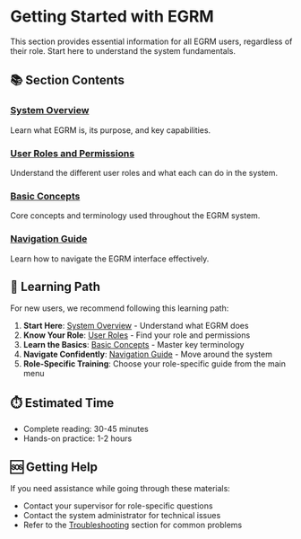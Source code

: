 # Getting Started with EGRM

This section provides essential information for all EGRM users, regardless of their role. Start here to understand the system fundamentals.

## 📚 Section Contents

### [System Overview](./system-overview.md)
Learn what EGRM is, its purpose, and key capabilities.

### [User Roles and Permissions](./user-roles.md)
Understand the different user roles and what each can do in the system.

### [Basic Concepts](./basic-concepts.md)
Core concepts and terminology used throughout the EGRM system.

### [Navigation Guide](./navigation.md)
Learn how to navigate the EGRM interface effectively.

## 🎯 Learning Path

For new users, we recommend following this learning path:

1. **Start Here**: [System Overview](./system-overview.md) - Understand what EGRM does
2. **Know Your Role**: [User Roles](./user-roles.md) - Find your role and permissions
3. **Learn the Basics**: [Basic Concepts](./basic-concepts.md) - Master key terminology
4. **Navigate Confidently**: [Navigation Guide](./navigation.md) - Move around the system
5. **Role-Specific Training**: Choose your role-specific guide from the main menu

## ⏱️ Estimated Time
- Complete reading: 30-45 minutes
- Hands-on practice: 1-2 hours

## 🆘 Getting Help
If you need assistance while going through these materials:
- Contact your supervisor for role-specific questions
- Contact the system administrator for technical issues
- Refer to the [Troubleshooting](../08-troubleshooting/) section for common problems